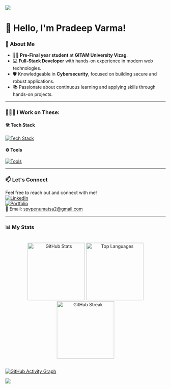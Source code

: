 ![](https://capsule-render.vercel.app/api?type=waving&color=gradient&height=100&section=header)

# 👋 Hello, I'm Pradeep Varma!

### 🚀 About Me
- 👨‍🎓 **Pre-Final year student** at **GITAM University Vizag**.  
- 💻 **Full-Stack Developer** with hands-on experience in modern web technologies.  
- 🛡️ Knowledgeable in **Cybersecurity**, focused on building secure and robust applications.  
- 📚 Passionate about continuous learning and applying skills through hands-on projects.  

---

### 👨🏻‍💻 I Work on These:

#### 🛠️ Tech Stack
[![Tech Stack](https://skillicons.dev/icons?i=c,py,java,html,css,js,react,nextjs,nodejs,express,mongodb,postgres,mysql,tailwind,bootstrap,materialui,jquery,vite)](https://skillicons.dev)

#### ⚙️ Tools
[![Tools](https://skillicons.dev/icons?i=git,github,figma,vscode,vercel,postman,npm,kali,bash,linux,windows,cloudflare,notion,md)](https://skillicons.dev)

---

### 📫 Let's Connect
Feel free to reach out and connect with me!  
[![LinkedIn](https://img.shields.io/badge/LinkedIn-blue?style=flat&logo=linkedin)](https://www.linkedin.com/in/pvarma5/)  
[![Portfolio](https://img.shields.io/badge/Portfolio-%23000000.svg?style=flat&logo=aboutdotme&logoColor=white)](https://pvarma.vercel.app)  
📧 Email: [spvpenumatsa2@gmail.com](mailto:spvpenumatsa2@gmail.com)

---

### 📊 My Stats

<br>

<div align="center">
  <img height="180em" src="https://github-readme-stats.vercel.app/api?username=pvarma-05&show_icons=true&theme=radical" alt="GitHub Stats"/>
  <img height="180em" src="https://github-readme-stats.vercel.app/api/top-langs/?username=pvarma-05&layout=compact&theme=radical" alt="Top Languages"/>
  <img height="180em" src="https://github-readme-streak-stats.herokuapp.com/?user=pvarma-05&theme=radical" alt="GitHub Streak"/>
</div>

<!-- #### Activity Graph -->
<br>

[![GitHub Activity Graph](https://github-readme-activity-graph.vercel.app/graph?username=pvarma-05&theme=radical)](https://github.com/pvarma-05)

![](https://capsule-render.vercel.app/api?type=waving&color=gradient&height=100&section=footer)
